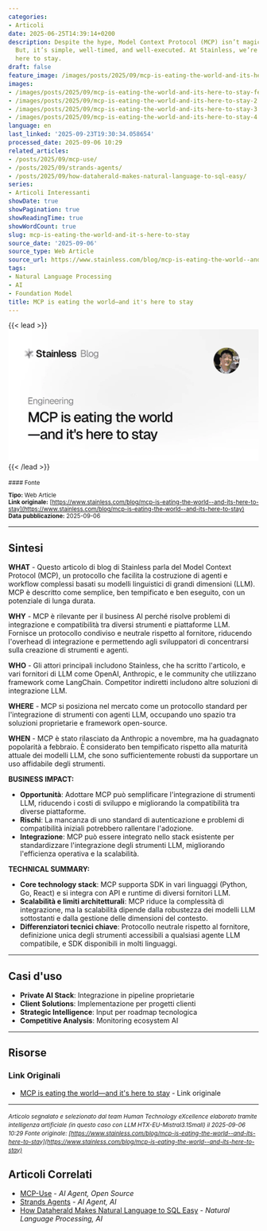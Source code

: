 ```yaml
---
categories:
- Articoli
date: 2025-06-25T14:39:14+0200
description: Despite the hype, Model Context Protocol (MCP) isn’t magic or revolutionary.
  But, it’s simple, well-timed, and well-executed. At Stainless, we’re betting it’s
  here to stay.
draft: false
feature_image: /images/posts/2025/09/mcp-is-eating-the-world-and-its-here-to-stay-featured.webp
images:
- /images/posts/2025/09/mcp-is-eating-the-world-and-its-here-to-stay-featured.webp
- /images/posts/2025/09/mcp-is-eating-the-world-and-its-here-to-stay-2.webp
- /images/posts/2025/09/mcp-is-eating-the-world-and-its-here-to-stay-3.webp
- /images/posts/2025/09/mcp-is-eating-the-world-and-its-here-to-stay-4.webp
language: en
last_linked: '2025-09-23T19:30:34.058654'
processed_date: 2025-09-06 10:29
related_articles:
- /posts/2025/09/mcp-use/
- /posts/2025/09/strands-agents/
- /posts/2025/09/how-dataherald-makes-natural-language-to-sql-easy/
series:
- Articoli Interessanti
showDate: true
showPagination: true
showReadingTime: true
showWordCount: true
slug: mcp-is-eating-the-world-and-it-s-here-to-stay
source_date: '2025-09-06'
source_type: Web Article
source_url: https://www.stainless.com/blog/mcp-is-eating-the-world--and-its-here-to-stay
tags:
- Natural Language Processing
- AI
- Foundation Model
title: MCP is eating the world—and it's here to stay
---
```


{{< lead >}}
![Featured image](/images/posts/2025/09/mcp-is-eating-the-world-and-its-here-to-stay-featured.webp)
{{< /lead >}}

<small>
#### Fonte

**Tipo:** Web Article  
**Link originale:** [https://www.stainless.com/blog/mcp-is-eating-the-world--and-its-here-to-stay](https://www.stainless.com/blog/mcp-is-eating-the-world--and-its-here-to-stay)  
**Data pubblicazione:** 2025-09-06

</small>

---

## Sintesi

**WHAT** - Questo articolo di blog di Stainless parla del Model Context Protocol (MCP), un protocollo che facilita la costruzione di agenti e workflow complessi basati su modelli linguistici di grandi dimensioni (LLM). MCP è descritto come semplice, ben tempificato e ben eseguito, con un potenziale di lunga durata.

**WHY** - MCP è rilevante per il business AI perché risolve problemi di integrazione e compatibilità tra diversi strumenti e piattaforme LLM. Fornisce un protocollo condiviso e neutrale rispetto al fornitore, riducendo l'overhead di integrazione e permettendo agli sviluppatori di concentrarsi sulla creazione di strumenti e agenti.

**WHO** - Gli attori principali includono Stainless, che ha scritto l'articolo, e vari fornitori di LLM come OpenAI, Anthropic, e le community che utilizzano framework come LangChain. Competitor indiretti includono altre soluzioni di integrazione LLM.

**WHERE** - MCP si posiziona nel mercato come un protocollo standard per l'integrazione di strumenti con agenti LLM, occupando uno spazio tra soluzioni proprietarie e framework open-source.

**WHEN** - MCP è stato rilasciato da Anthropic a novembre, ma ha guadagnato popolarità a febbraio. È considerato ben tempificato rispetto alla maturità attuale dei modelli LLM, che sono sufficientemente robusti da supportare un uso affidabile degli strumenti.

**BUSINESS IMPACT:**
- **Opportunità**: Adottare MCP può semplificare l'integrazione di strumenti LLM, riducendo i costi di sviluppo e migliorando la compatibilità tra diverse piattaforme.
- **Rischi**: La mancanza di uno standard di autenticazione e problemi di compatibilità iniziali potrebbero rallentare l'adozione.
- **Integrazione**: MCP può essere integrato nello stack esistente per standardizzare l'integrazione degli strumenti LLM, migliorando l'efficienza operativa e la scalabilità.

**TECHNICAL SUMMARY:**
- **Core technology stack**: MCP supporta SDK in vari linguaggi (Python, Go, React) e si integra con API e runtime di diversi fornitori LLM.
- **Scalabilità e limiti architetturali**: MCP riduce la complessità di integrazione, ma la scalabilità dipende dalla robustezza dei modelli LLM sottostanti e dalla gestione delle dimensioni del contesto.
- **Differenziatori tecnici chiave**: Protocollo neutrale rispetto al fornitore, definizione unica degli strumenti accessibili a qualsiasi agente LLM compatibile, e SDK disponibili in molti linguaggi.

---

## Casi d'uso

- **Private AI Stack**: Integrazione in pipeline proprietarie
- **Client Solutions**: Implementazione per progetti clienti
- **Strategic Intelligence**: Input per roadmap tecnologica
- **Competitive Analysis**: Monitoring ecosystem AI

---



## Risorse

### Link Originali
- [MCP is eating the world—and it's here to stay](https://www.stainless.com/blog/mcp-is-eating-the-world--and-its-here-to-stay) - Link originale


---

*<small>Articolo segnalato e selezionato dal team Human Technology eXcellence elaborato tramite intelligenza artificiale (in questo caso con LLM HTX-EU-Mistral3.1Small) il 2025-09-06 10:29
Fonte originale: [https://www.stainless.com/blog/mcp-is-eating-the-world--and-its-here-to-stay](https://www.stainless.com/blog/mcp-is-eating-the-world--and-its-here-to-stay)</small>*

## Articoli Correlati

- [MCP-Use](/posts/2025/09/mcp-use/) - *AI Agent, Open Source*
- [Strands Agents](/posts/2025/09/strands-agents/) - *AI Agent, AI*
- [How Dataherald Makes Natural Language to SQL Easy](/posts/2025/09/how-dataherald-makes-natural-language-to-sql-easy/) - *Natural Language Processing, AI*